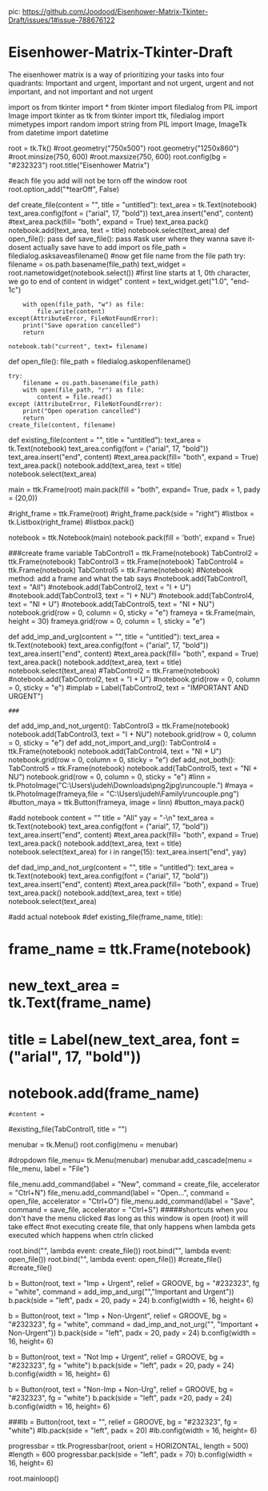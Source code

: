 pic: https://github.com/Joodood/Eisenhower-Matrix-Tkinter-Draft/issues/1#issue-788676122



# Eisenhower-Matrix-Tkinter-Draft
The eisenhower matrix is a way of prioritizing your tasks into four quadrants: Important and urgent, important and not urgent, urgent and not important, and not important and not urgent 





import os
from tkinter import *
from tkinter import filedialog
from PIL import Image
import tkinter as tk
from tkinter import ttk, filedialog
import mimetypes
import random 
import string
from PIL import Image, ImageTk
from datetime import datetime

root = tk.Tk()
#root.geometry("750x500")
root.geometry("1250x860")
#root.minsize(750, 600)
#root.maxsize(750, 600)
root.config(bg = "#232323")
root.title("Eisenhower Matrix")



#each file you add will not be torn off the window root
root.option_add("*tearOff", False)


def create_file(content = "", title = "untitled"):
    text_area = tk.Text(notebook)
    text_area.config(font = ("arial", 17, "bold"))
    text_area.insert("end", content)
    #text_area.pack(fill= "both", expand = True)
    text_area.pack()
    notebook.add(text_area, text = title)
    notebook.select(text_area)
def open_file():
    pass
def save_file():
    pass
    #ask user where they wanna save it- dosent actually save have to add import os
    file_path = filedialog.asksaveasfilename()
    #now get file name from the file path
    try:
        filename = os.path.basename(file_path)
        text_widget = root.nametowidget(notebook.select())
        #first line starts at 1, 0th character, we go to end of content in widget"
        content = text_widget.get("1.0", "end-1c")
        
        with open(file_path, "w") as file:
            file.write(content)
    except(AttributeError, FileNotFoundError):
        print("Save operation cancelled")
        return
    
    notebook.tab("current", text= filename)
    
def open_file():
    file_path = filedialog.askopenfilename()
    
    try:
        filename = os.path.basename(file_path)
        with open(file_path, "r") as file:
            content = file.read()
    except (AttributeError, FileNotFoundError):
        print("Open operation cancelled")
        return
    create_file(content, filename)
    
def existing_file(content = "", title = "untitled"):
    text_area = tk.Text(notebook)
    text_area.config(font = ("arial", 17, "bold"))
    text_area.insert("end", content)
    #text_area.pack(fill= "both", expand = True)
    text_area.pack()
    notebook.add(text_area, text = title)
    notebook.select(text_area)

        
        
main = ttk.Frame(root)
main.pack(fill = "both", expand= True, padx = 1, pady = (20,0))

#right_frame = ttk.Frame(root)
#right_frame.pack(side = "right")
#listbox = tk.Listbox(right_frame)
#listbox.pack()

notebook = ttk.Notebook(main)
notebook.pack(fill = 'both', expand = True)

###create frame variable
TabControl1 = ttk.Frame(notebook)
TabControl2 = ttk.Frame(notebook)
TabControl3 = ttk.Frame(notebook)
TabControl4 = ttk.Frame(notebook)
TabControl5 = ttk.Frame(notebook)
#Notebook method: add a frame and what the tab says
#notebook.add(TabControl1, text = "All")
#notebook.add(TabControl2, text = "I + U")
#notebook.add(TabControl3, text = "I + NU")
#notebook.add(TabControl4, text = "NI + U")
#notebook.add(TabControl5, text = "NI + NU")
notebook.grid(row = 0, column = 0, sticky = "e")
frameya = tk.Frame(main, height = 30)
frameya.grid(row = 0, column = 1, sticky = "e")

def add_imp_and_urg(content = "", title = "untitled"):
    text_area = tk.Text(notebook)
    text_area.config(font = ("arial", 17, "bold"))
    text_area.insert("end", content)
    #text_area.pack(fill= "both", expand = True)
    text_area.pack()
    notebook.add(text_area, text = title)
    notebook.select(text_area)
    #TabControl2 = ttk.Frame(notebook)
    #notebook.add(TabControl2, text = "I + U")
    #notebook.grid(row = 0, column = 0, sticky = "e")
    #implab = Label(TabControl2, text = "IMPORTANT AND URGENT")
    
    ###
def add_imp_and_not_urgent():
    TabControl3 = ttk.Frame(notebook)
    notebook.add(TabControl3, text = "I + NU")
    notebook.grid(row = 0, column = 0, sticky = "e")
def add_not_import_and_urg():
    TabControl4 = ttk.Frame(notebook)
    notebook.add(TabControl4, text = "NI + U")
    notebook.grid(row = 0, column = 0, sticky = "e")
def add_not_both():
    TabControl5 = ttk.Frame(notebook)
    notebook.add(TabControl5, text = "NI + NU")
    notebook.grid(row = 0, column = 0, sticky = "e")
#linn = tk.PhotoImage("C:\\Users\\judeh\\Downloads\\png2jpg\\runcouple.")
#maya = tk.PhotoImage(frameya,file = "C:\\Users\\judeh\\Family\\runcouple.png")
#button_maya = ttk.Button(frameya, image = linn)
#button_maya.pack()


#add notebook
content = ""
title = "All"
yay = "-\n"
text_area = tk.Text(notebook)
text_area.config(font = ("arial", 17, "bold"))
text_area.insert("end", content)
#text_area.pack(fill= "both", expand = True)
text_area.pack()
notebook.add(text_area, text = title)
notebook.select(text_area)
for i in range(15):
    text_area.insert("end", yay)
    
def dad_imp_and_not_urg(content = "", title = "untitled"):
    text_area = tk.Text(notebook)
    text_area.config(font = ("arial", 17, "bold"))
    text_area.insert("end", content)
    #text_area.pack(fill= "both", expand = True)
    text_area.pack()
    notebook.add(text_area, text = title)
    notebook.select(text_area)

#add actual notebook
#def existing_file(frame_name, title):
#    frame_name = ttk.Frame(notebook)
#    new_text_area = tk.Text(frame_name)
#    title = Label(new_text_area, font = ("arial", 17, "bold"))
#    notebook.add(frame_name)
    #content = 

#existing_file(TabControl1, title = "")


menubar = tk.Menu()
root.config(menu = menubar)

#dropdown
file_menu= tk.Menu(menubar)
menubar.add_cascade(menu = file_menu, label = "File")

file_menu.add_command(label = "New", command = create_file, accelerator = "Ctrl+N")
file_menu.add_command(label = "Open...", command = open_file, accelerator = "Ctrl+O")
file_menu.add_command(label = "Save", command = save_file, accelerator = "Ctrl+S")
#####shortcuts when you don't have the menu clicked
#as long as this window is open (root) it will take effect
#not executing create file, that only happens when lambda gets executed which happens when ctrln clicked

root.bind("<Control-n>", lambda event: create_file())
root.bind("<Control-o>", lambda event: open_file())
root.bind("<Control-s>", lambda event: open_file())
#create_file()
#create_file()
 



b = Button(root, text = "Imp + Urgent", relief = GROOVE, bg = "#232323", fg = "white", command = add_imp_and_urg("","Important and Urgent"))
b.pack(side = "left", padx = 20, pady = 24)
b.config(width = 16, height= 6)

b = Button(root, text = "Imp + Non-Urgent", relief = GROOVE, bg = "#232323", fg = "white", command = dad_imp_and_not_urg("", "Important + Non-Urgent"))
b.pack(side = "left", padx = 20, pady = 24)
b.config(width = 16, height= 6)

b = Button(root, text = "Not Imp + Urgent", relief = GROOVE, bg = "#232323", fg = "white")
b.pack(side = "left", padx = 20, pady = 24)
b.config(width = 16, height= 6)

b = Button(root, text = "Non-Imp + Non-Urg", relief = GROOVE, bg = "#232323", fg = "white")
b.pack(side = "left", padx =20, pady = 24)
b.config(width = 16, height= 6)

###lb = Button(root, text = "", relief = GROOVE, bg = "#232323", fg = "white")
#lb.pack(side = "left", padx = 20)
#lb.config(width = 16, height= 6)

progressbar = ttk.Progressbar(root, orient = HORIZONTAL, length = 500)
#length = 600
progressbar.pack(side = "left", padx = 70)
b.config(width = 16, height= 6)



root.mainloop()
